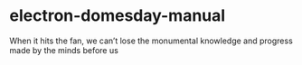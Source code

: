 # electron-domesday-manual
When it hits the fan, we can’t lose the monumental knowledge and progress made by the minds before us
